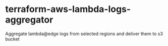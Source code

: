# terraform-aws-lambda-logs-aggregator
Aggregate lambda@edge logs from selected regions and deliver them to s3 bucket
